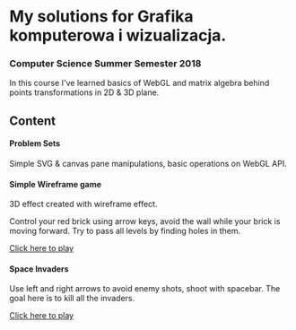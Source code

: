 # My solutions for  __Grafika komputerowa i wizualizacja__.

### Computer Science Summer Semester 2018

In this course I've learned basics of WebGL and matrix algebra behind points transformations in 2D & 3D plane.

## Content

#### Problem Sets

Simple SVG & canvas pane manipulations, basic operations on WebGL API.

#### Simple Wireframe game

3D effect created with wireframe effect.

Control your red brick using arrow keys, avoid the wall while your brick is moving forward. Try to pass all levels by finding holes in them.

[Click here to play](https://piotrszyma.github.io/assets/wireframe/)

#### Space Invaders

Use left and right arrows to avoid enemy shots, shoot with spacebar. The goal here is to kill all the invaders.

[Click here to play](https://piotrszyma.github.io/assets/space-invaders/)
